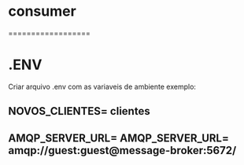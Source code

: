 # consumer
==================

# .ENV
Criar arquivo .env com as variaveis de ambiente
exemplo:
## NOVOS_CLIENTES= clientes
## AMQP_SERVER_URL= AMQP_SERVER_URL= amqp://guest:guest@message-broker:5672/